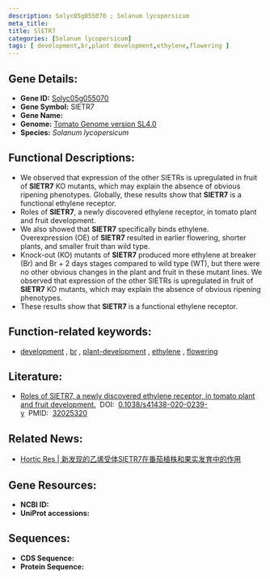 ```yaml
---
description: Solyc05g055070 ; Solanum lycopersicum
meta_title:
title: SlETR7
categories: [Solanum lycopersicum]
tags: [ development,br,plant development,ethylene,flowering ]
---
```


## Gene Details:
- **Gene ID:**	[Solyc05g055070]()
- **Gene Symbol:** SlETR7
- **Gene Name:** 
- **Genome:** [Tomato Genome version SL4.0](https://solgenomics.net/organism/solanum_lycopersicum/genome)
- **Species:** *Solanum lycopersicum*

## Functional Descriptions:
   - We observed that expression of the other SlETRs is upregulated in fruit of **SlETR7** KO mutants, which may explain the absence of obvious ripening phenotypes. Globally, these results show that **SlETR7** is a functional ethylene receptor. 
   - Roles of **SlETR7**, a newly discovered ethylene receptor, in tomato plant and fruit development.
   - We also showed that **SlETR7** specifically binds ethylene. Overexpression (OE) of **SlETR7** resulted in earlier flowering, shorter plants, and smaller fruit than wild type.
   - Knock-out (KO) mutants of **SlETR7** produced more ethylene at breaker (Br) and Br + 2 days stages compared to wild type (WT), but there were no other obvious changes in the plant and fruit in these mutant lines. We observed that expression of the other SlETRs is upregulated in fruit of **SlETR7** KO mutants, which may explain the absence of obvious ripening phenotypes.
   - These results show that **SlETR7** is a functional ethylene receptor.

## Function-related keywords:
   - [development](/tags/development/)&nbsp;,&nbsp;[br](/tags/br/)&nbsp;,&nbsp;[plant-development](/tags/plant-development/)&nbsp;,&nbsp;[ethylene](/tags/ethylene/)&nbsp;,&nbsp;[flowering](/tags/flowering/)

## Literature:
   - [Roles of SlETR7, a newly discovered ethylene receptor, in tomato plant and fruit development.]( https://academic.oup.com/hr/article/doi/10.1038/s41438-020-0239-y/6445386?login=false)&nbsp;&nbsp;DOI:&nbsp;&nbsp;[0.1038/s41438-020-0239-y](https://academic.oup.com/hr/article/doi/10.1038/s41438-020-0239-y/6445386?login=false)&nbsp;&nbsp;PMID:&nbsp;&nbsp;[32025320](https://pubmed.ncbi.nlm.nih.gov/32025320/)

## Related News:
   - [Hortic Res | 新发现的乙烯受体SIETR7在番茄植株和果实发育中的作用](https://mp.weixin.qq.com/s?__biz=Mzg3MDEwNDEyMg==&mid=2247487551&idx=3&sn=ee2bce65b9490e5ad854790f66bb4452&chksm=ce93bd6af9e4347c70a6b351027007b4ffe699e2176fab1340016099af18cd81377f7716b412&scene=27#wechat_redirect)

## Gene Resources:
- **NCBI ID:**  [](https://www.ncbi.nlm.nih.gov/gene/?term=)
- **UniProt accessions:** [](https://www.uniprot.org/uniprotkb//entry)



## Sequences:
- **CDS Sequence:**
- **Protein Sequence:**
